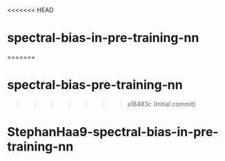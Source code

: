 <<<<<<< HEAD
# spectral-bias-in-pre-training-nn
=======
# spectral-bias-pre-training-nn
>>>>>>> a16483c (Initial commit)
# StephanHaa9-spectral-bias-in-pre-training-nn
